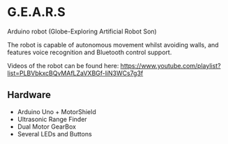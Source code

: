 # G.E.A.R.S
Arduino robot (Globe-Exploring Artificial Robot Son)

The robot is capable of autonomous movement whilst avoiding walls, and features voice recognition and Bluetooth control support.

Videos of the robot can be found here: https://www.youtube.com/playlist?list=PLBVbkxcBQvMAfLZaVXBGf-liN3WCs7g3f

## Hardware
* Arduino Uno + MotorShield
* Ultrasonic Range Finder
* Dual Motor GearBox
* Several LEDs and Buttons
